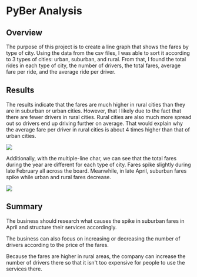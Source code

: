 # PyBer Analysis

## Overview

The purpose of this project is to create a line graph that shows the fares by type of city. Using the data from the csv files, I was able to sort it according to 3 types of cities: urban, suburban, and rural. From that, I found the total rides in each type of city, the number of drivers, the total fares, average fare per ride, and the average ride per driver.

## Results

The results indicate that the fares are much higher in rural cities than they are in suburban or urban cities. However, that I likely due to the fact that there are fewer drivers in rural cities. Rural cities are also much more spread out so drivers end up driving further on average. That would explain why the average fare per driver in rural cities is about 4 times higher than that of urban cities.

![](pyber_summary.png)

Additionally, with the multiple-line char, we can see that the total fares during the year are different for each type of city. Fares spike slightly during late February all across the board. Meanwhile, in late April, suburban fares spike while urban and rural fares decrease.

![](fare_by_city.png)

## Summary

The business should research what causes the spike in suburban fares in April and structure their services accordingly. 

The business can also focus on increasing or decreasing the number of drivers according to the price of the fares.

Because the fares are higher in rural areas, the company can increase the number of drivers there so that it isn't too expensive for people to use the services there.
